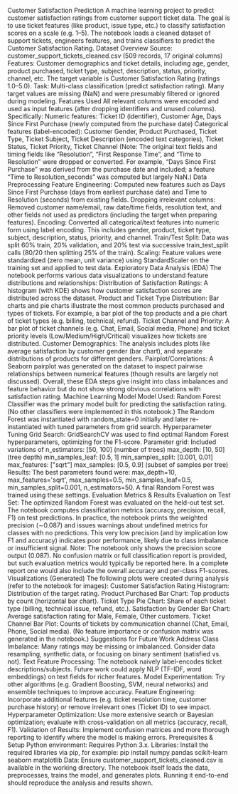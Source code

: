 
Customer Satisfaction Prediction
A machine learning project to predict customer satisfaction ratings from customer support ticket data. The goal is to use ticket features (like product, issue type, etc.) to classify satisfaction scores on a scale (e.g. 1–5). The notebook loads a cleaned dataset of support tickets, engineers features, and trains classifiers to predict the Customer Satisfaction Rating.
Dataset Overview
Source: customer_support_tickets_cleaned.csv (509 records, 17 original columns)
Features: Customer demographics and ticket details, including age, gender, product purchased, ticket type, subject, description, status, priority, channel, etc. The target variable is Customer Satisfaction Rating (ratings 1.0–5.0).
Task: Multi-class classification (predict satisfaction rating). Many target values are missing (NaN) and were presumably filtered or ignored during modeling.
Features Used
All relevant columns were encoded and used as input features (after dropping identifiers and unused columns). Specifically:
Numeric features: Ticket ID (identifier), Customer Age, Days Since First Purchase (newly computed from the purchase date)
Categorical features (label-encoded): Customer Gender, Product Purchased, Ticket Type, Ticket Subject, Ticket Description (encoded text categories), Ticket Status, Ticket Priority, Ticket Channel
(Note: The original text fields and timing fields like “Resolution”, “First Response Time”, and “Time to Resolution” were dropped or converted. For example, “Days Since First Purchase” was derived from the purchase date and included; a feature “Time to Resolution_seconds” was computed but largely NaN.)
Data Preprocessing
Feature Engineering: Computed new features such as Days Since First Purchase (days from earliest purchase date) and Time to Resolution (seconds) from existing fields.
Dropping irrelevant columns: Removed customer name/email, raw date/time fields, resolution text, and other fields not used as predictors (including the target when preparing features).
Encoding: Converted all categorical/text features into numeric form using label encoding. This includes gender, product, ticket type, subject, description, status, priority, and channel.
Train/Test Split: Data was split 60% train, 20% validation, and 20% test via successive train_test_split calls (80/20 then splitting 25% of the train).
Scaling: Feature values were standardized (zero mean, unit variance) using StandardScaler on the training set and applied to test data.
Exploratory Data Analysis (EDA)
The notebook performs various data visualizations to understand feature distributions and relationships:
Distribution of Satisfaction Ratings: A histogram (with KDE) shows how customer satisfaction scores are distributed across the dataset.
Product and Ticket Type Distribution: Bar charts and pie charts illustrate the most common products purchased and types of tickets. For example, a bar plot of the top products and a pie chart of ticket types (e.g. billing, technical, refund).
Ticket Channel and Priority: A bar plot of ticket channels (e.g. Chat, Email, Social media, Phone) and ticket priority levels (Low/Medium/High/Critical) visualizes how tickets are distributed.
Customer Demographics: The analysis includes plots like average satisfaction by customer gender (bar chart), and separate distributions of products for different genders.
Pairplot/Correlations: A Seaborn pairplot was generated on the dataset to inspect pairwise relationships between numerical features (though results are largely not discussed).
Overall, these EDA steps give insight into class imbalances and feature behavior but do not show strong obvious correlations with satisfaction rating.
Machine Learning Model
Model Used: Random Forest Classifier was the primary model built for predicting the satisfaction rating. (No other classifiers were implemented in this notebook.)
The Random Forest was instantiated with random_state=0 initially and later re-instantiated with tuned parameters from grid search.
Hyperparameter Tuning
Grid Search: GridSearchCV was used to find optimal Random Forest hyperparameters, optimizing for the F1-score.
Parameter grid: Included variations of
n_estimators: [50, 100] (number of trees)
max_depth: [10, 50] (tree depth)
min_samples_leaf: [0.5, 1]
min_samples_split: [0.001, 0.01]
max_features: ["sqrt"]
max_samples: [0.5, 0.9] (subset of samples per tree)
Results: The best parameters found were: max_depth=10, max_features='sqrt', max_samples=0.5, min_samples_leaf=0.5, min_samples_split=0.001, n_estimators=50. A final Random Forest was trained using these settings.
Evaluation Metrics & Results
Evaluation on Test Set: The optimized Random Forest was evaluated on the held-out test set.
The notebook computes classification metrics (accuracy, precision, recall, F1) on test predictions. In practice, the notebook prints the weighted precision (∼0.087) and issues warnings about undefined metrics for classes with no predictions. This very low precision (and by implication low F1 and accuracy) indicates poor performance, likely due to class imbalance or insufficient signal.
Note: The notebook only shows the precision score output (0.087). No confusion matrix or full classification report is provided, but such evaluation metrics would typically be reported here. In a complete report one would also include the overall accuracy and per-class F1-scores.
Visualizations (Generated)
The following plots were created during analysis (refer to the notebook for images):
Customer Satisfaction Rating Histogram: Distribution of the target rating.
Product Purchased Bar Chart: Top products by count (horizontal bar chart).
Ticket Type Pie Chart: Share of each ticket type (billing, technical issue, refund, etc.).
Satisfaction by Gender Bar Chart: Average satisfaction rating for Male, Female, Other customers.
Ticket Channel Bar Plot: Counts of tickets by communication channel (Chat, Email, Phone, Social media).
(No feature importance or confusion matrix was generated in the notebook.)
Suggestions for Future Work
Address Class Imbalance: Many ratings may be missing or imbalanced. Consider data resampling, synthetic data, or focusing on binary sentiment (satisfied vs. not).
Text Feature Processing: The notebook naively label-encodes ticket descriptions/subjects. Future work could apply NLP (TF-IDF, word embeddings) on text fields for richer features.
Model Experimentation: Try other algorithms (e.g. Gradient Boosting, SVM, neural networks) and ensemble techniques to improve accuracy.
Feature Engineering: Incorporate additional features (e.g. ticket resolution time, customer purchase history) or remove irrelevant ones (Ticket ID) to see impact.
Hyperparameter Optimization: Use more extensive search or Bayesian optimization; evaluate with cross-validation on all metrics (accuracy, recall, F1).
Validation of Results: Implement confusion matrices and more thorough reporting to identify where the model is making errors.
Prerequisites & Setup
Python environment: Requires Python 3.x.
Libraries: Install the required libraries via pip, for example:
pip install numpy pandas scikit-learn seaborn matplotlib
Data: Ensure customer_support_tickets_cleaned.csv is available in the working directory.
The notebook itself loads the data, preprocesses, trains the model, and generates plots. Running it end-to-end should reproduce the analysis and results shown.
